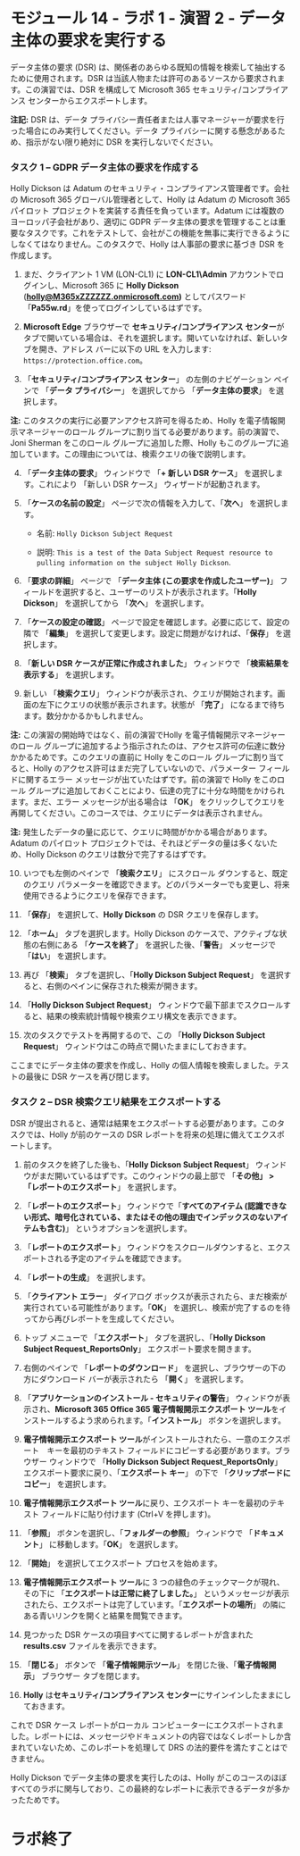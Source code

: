 ﻿# モジュール 14 - ラボ 1 - 演習 2 - データ主体の要求を実行する 

データ主体の要求 (DSR) は、関係者のあらゆる既知の情報を検索して抽出するために使用されます。DSR は当該人物または許可のあるソースから要求されます。この演習では、DSR を構成して Microsoft 365 セキュリティ/コンプライアンス センターからエクスポートします。

**注記:** DSR は、データ プライバシー責任者または人事マネージャーが要求を行った場合にのみ実行してください。データ プライバシーに関する懸念があるため、指示がない限り絶対に DSR を実行しないでください。

### タスク 1 – GDPR データ主体の要求を作成する

Holly Dickson は Adatum のセキュリティ・コンプライアンス管理者です。会社の Microsoft 365 グローバル管理者として、Holly は Adatum の Microsoft 365 パイロット プロジェクトを実装する責任を負っています。Adatum には複数のヨーロッパ子会社があり、適切に GDPR データ主体の要求を管理することは重要なタスクです。これをテストして、会社がこの機能を無事に実行できるようにしなくてはなりません。このタスクで、Holly は人事部の要求に基づき DSR を作成します。

1. まだ、クライアント 1 VM (LON-CL1) に **LON-CL1\Admin** アカウントでログインし、Microsoft 365 に **Holly Dickson** (**holly@M365xZZZZZZ.onmicrosoft.com)** としてパスワード「**Pa55w.rd**」を使ってログインしているはずです。 

2. **Microsoft Edge** ブラウザーで **セキュリティ/コンプライアンス センター**がタブで開いている場合は、それを選択します。開いていなければ、新しいタブを開き、アドレス バーに以下の URL を入力します: `https://protection.office.com`。 

3. 「**セキュリティ/コンプライアンス センター**」 の左側のナビゲーション ペインで 「**データ プライバシー**」 を選択してから 「**データ主体の要求**」 を選択します。  

‎**注:** このタスクの実行に必要アンアクセス許可を得るため、Holly を電子情報開示マネージャーのロール グループに割り当てる必要があります。前の演習で、Joni Sherman をこのロール グループに追加した際、Holly もこのグループに追加しています。この理由については、検索クエリの後で説明します。 

4. 「**データ主体の要求**」 ウィンドウで 「**+ 新しい DSR ケース**」 を選択します。これにより 「新しい DSR ケース」 ウィザードが起動されます。

5. 「**ケースの名前の設定**」 ページで次の情報を入力して、「**次へ**」 を選択します。

	- 名前: `Holly Dickson Subject Request`

	- 説明: `This is a test of the Data Subject Request resource to pulling information on the subject Holly Dickson`.

6. 「**要求の詳細**」 ページで 「**データ主体 (この要求を作成したユーザー)**」 フィールドを選択すると、ユーザーのリストが表示されます。「**Holly Dickson**」 を選択してから 「**次へ**」 を選択します。

7. 「**ケースの設定の確認**」 ページで設定を確認します。必要に応じて、設定の隣で 「**編集**」 を選択して変更します。設定に問題がなければ、「**保存**」 を選択します。

8. 「**新しい DSR ケースが正常に作成されました**」 ウィンドウで 「**検索結果を表示する**」 を選択します。

9. 新しい 「**検索クエリ**」 ウィンドウが表示され、クエリが開始されます。画面の左下にクエリの状態が表示されます。状態が 「**完了**」 になるまで待ちます。数分かかるかもしれません。 

**注:** この演習の開始時ではなく、前の演習でHolly を電子情報開示マネージャーのロール グループに追加するよう指示されたのは、アクセス許可の伝達に数分かかるためです。このクエリの直前に Holly をこのロール グループに割り当てると、Holly のアクセス許可はまだ完了していないので、パラメーター フィールドに関するエラー メッセージが出ていたはずです。前の演習で Holly をこのロール グループに追加しておくことにより、伝達の完了に十分な時間をかけられます。まだ、エラー メッセージが出る場合は 「**OK**」 をクリックしてクエリを再開してください。このコースでは、クエリにデータは表示されません。   
	
‎**注:** 発生したデータの量に応じて、クエリに時間がかかる場合があります。Adatum のパイロット プロジェクトでは、それほどデータの量は多くないため、Holly Dickson のクエリは数分で完了するはずです。

10. いつでも左側のペインで 「**検索クエリ**」 にスクロール ダウンすると、既定のクエリ パラメーターを確認できます。どのパラメーターでも変更し、将来使用できるようにクエリを保存できます。

11. 「**保存**」 を選択して、**Holly Dickson** の DSR クエリを保存します。

12. 「**ホーム**」 タブを選択します。Holly Dickson のケースで、アクティブな状態の右側にある 「**ケースを終了**」 を選択した後、「**警告**」 メッセージで 「**はい**」 を選択します。 

13. 再び 「**検索**」 タブを選択し、「**Holly Dickson Subject Request**」 を選択すると、右側のペインに保存された検索が開きます。 

14. 「**Holly Dickson Subject Request**」 ウィンドウで最下部までスクロールすると、結果の検索統計情報や検索クエリ構文を表示できます。 

15. 次のタスクでテストを再開するので、この 「**Holly Dickson Subject Request**」 ウィンドウはこの時点で開いたままにしておきます。

ここまでにデータ主体の要求を作成し、Holly の個人情報を検索しました。テストの最後に DSR ケースを再び閉じます。 


### タスク 2 – DSR 検索クエリ結果をエクスポートする

DSR が提出されると、通常は結果をエクスポートする必要があります。このタスクでは、Holly が前のケースの DSR レポートを将来の処理に備えてエクスポートします。

1. 前のタスクを終了した後も、「**Holly Dickson Subject Request**」 ウィンドウがまだ開いているはずです。このウィンドウの最上部で 「**その他」 > 「レポートのエクスポート**」 を選択します。

1. 「**レポートのエクスポート**」 ウィンドウで「**すべてのアイテム (認識できない形式、暗号化されている、またはその他の理由でインデックスのないアイテムも含む)**」 というオプションを選択します。

1. 「**レポートのエクスポート**」 ウィンドウをスクロールダウンすると、エクスポートされる予定のアイテムを確認できます。 

1. 「**レポートの生成**」 を選択します。

1. 「**クライアント エラー**」 ダイアログ ボックスが表示されたら、まだ検索が実行されている可能性があります。「**OK**」 を選択し、検索が完了するのを待ってから再びレポートを生成してください。 

1. トップ メニューで 「**エクスポート**」 タブを選択し、「**Holly Dickson Subject Request_ReportsOnly**」 エクスポート要求を開きます。

1. 右側のペインで 「**レポートのダウンロード**」 を選択し、ブラウザーの下の方にダウンロード バーが表示されたら 「**開く**」 を選択します。

1. 「**アプリケーションのインストール - セキュリティの警告**」 ウィンドウが表示され、**Microsoft 365 Office 365 電子情報開示エクスポート ツール**をインストールするよう求められます。「**インストール**」 ボタンを選択します。

1. **電子情報開示エクスポート ツール**がインストールされたら、一意のエクスポート　キーを最初のテキスト フィールドにコピーする必要があります。ブラウザー ウィンドウで 「**Holly Dickson Subject Request_ReportsOnly**」 エクスポート要求に戻り、「**エクスポート キー**」 の下で 「**クリップボードにコピー**」 を選択します。

1. **電子情報開示エクスポート ツール**に戻り、エクスポート キーを最初のテキスト フィールドに貼り付けます (Ctrl+V を押します)。

1. 「**参照**」 ボタンを選択し、「**フォルダーの参照**」 ウィンドウで 「**ドキュメント**」 に移動します。「**OK**」 を選択します。

1. 「**開始**」 を選択してエクスポート プロセスを始めます。

1. **電子情報開示エクスポート ツール**に 3 つの緑色のチェックマークが現れ、その下に 「**エクスポートは正常に終了しました。**」 というメッセージが表示されたら、エクスポートは完了しています。「**エクスポートの場所**」 の隣にある青いリンクを開くと結果を閲覧できます。

1. 見つかった DSR ケースの項目すべてに関するレポートが含まれた **results.csv** ファイルを表示できます。

1. 「**閉じる**」 ボタンで 「**電子情報開示ツール**」 を閉じた後、「**電子情報開示**」 ブラウザー タブを閉じます。

1. **Holly** は**セキュリティ/コンプライアンス センター**にサインインしたままにしておきます。

これで DSR ケース レポートがローカル コンピューターにエクスポートされました。レポートには、メッセージやドキュメントの内容ではなくレポートしか含まれていないため、このレポートを処理して DRS の法的要件を満たすことはできません。

Holly Dickson でデータ主体の要求を実行したのは、Holly がこのコースのほぼすべてのラボに関与しており、この最終的なレポートに表示できるデータが多かったためです。


# ラボ終了  
